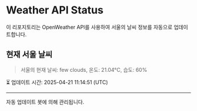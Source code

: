 
# Weather API Status

이 리포지토리는 OpenWeather API를 사용하여 서울의 날씨 정보를 자동으로 업데이트합니다.

## 현재 서울 날씨
> 서울의 현재 날씨: few clouds, 온도: 21.04°C, 습도: 60%

⏳ 업데이트 시간: 2025-04-21 11:14:51 (UTC)

---
자동 업데이트 봇에 의해 관리됩니다.
